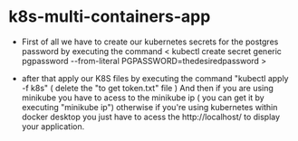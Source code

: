 # k8s-multi-containers-app
- First of all we have to create our kubernetes secrets for the postgres password by executing the command < kubectl create secret generic pgpassword --from-literal PGPASSWORD=thedesiredpassword >

- after that apply our K8S files by executing the command "kubectl apply -f k8s" ( delete the "to get token.txt" file )
And then if you are using minikube you have to acess to the minikube ip ( you can get it by executing "minikube ip") otherwise if you're using kubernetes within docker desktop you just have to acess the http://localhost/ to display your application.
